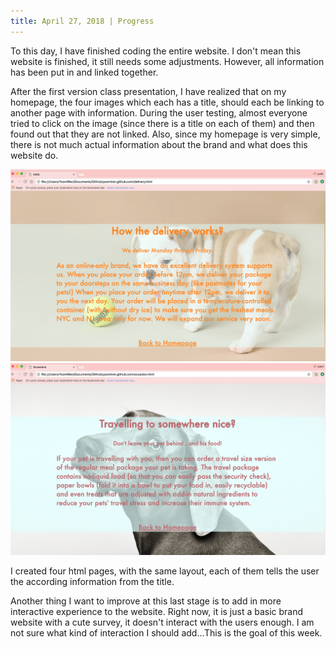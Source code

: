 ```yaml
---
title: April 27, 2018 | Progress
---
```


To this day, I have finished coding the entire website. I don't mean this website is finished, it still needs some adjustments. However, all information has been put in and linked together. 

After the first version class presentation, I have realized that on my homepage, the four images which each has a title, should each be linking to another page with information. During the user testing, almost everyone tried to click on the image (since there is a title on each of them) and then found out that they are not linked. Also, since my homepage is very simple, there is not much actual information about the brand and what does this website do. 

<img src="assets/delivery.jpg">
<img src="assets/occasion.jpg">

I created four html pages, with the same layout, each of them tells the user the according information from the title. 

Another thing I want to improve at this last stage is to add in more interactive experience to the website. Right now, it is just a basic brand website with a cute survey, it doesn't interact with the users enough. I am not sure what kind of interaction I should add...This is the goal of this week.